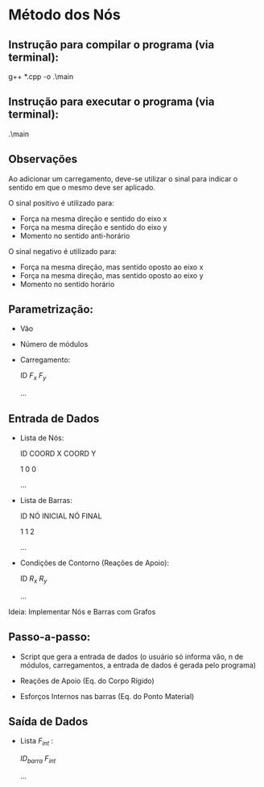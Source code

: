 # Método dos Nós

## Instrução para compilar o programa (via terminal):
g++ *.cpp -o .\main

## Instrução para executar o programa (via terminal):
.\main

## Observações 
Ao adicionar um carregamento, deve-se utilizar o sinal para indicar o sentido em que o mesmo deve ser aplicado.

O sinal positivo é utilizado para:
- Força na mesma direção e sentido do eixo x
- Força na mesma direção e sentido do eixo y
- Momento no sentido anti-horário

O sinal negativo é utilizado para:
- Força na mesma direção, mas sentido oposto ao eixo x
- Força na mesma direção, mas sentido oposto ao eixo y
- Momento no sentido horário

## Parametrização:
- Vão

- Número de módulos

- Carregamento:

    ID $F_x$ $F_y$

    ...

## Entrada de Dados
- Lista de Nós: 

    ID COORD X COORD Y

    1    0        0

    ...

- Lista de Barras: 

    ID NÓ INICIAL NÓ FINAL

    1       1       2

    ...

- Condições de Contorno (Reações de Apoio):

    ID $R_x$ $R_y$

    ...

Ideia: Implementar Nós e Barras com Grafos 

## Passo-a-passo: 
- Script que gera a entrada de dados (o usuário só informa vão, n de módulos, carregamentos, a entrada de dados é gerada pelo programa)

- Reações de Apoio (Eq. do Corpo Rígido)

- Esforços Internos nas barras (Eq. do Ponto Material)

## Saída de Dados
- Lista $F_{int}$ :

    $ID_{barra}$ $F_{int}$

    ...
